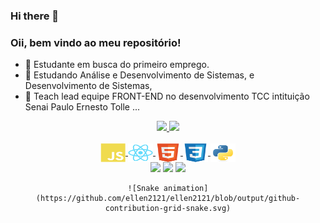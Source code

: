 ### Hi there 👋
### Oii, bem vindo ao meu repositório! 


- 🔭 Estudante em busca do primeiro emprego.
- 🌱 Estudando Análise e Desenvolvimento de Sistemas, e Desenvolvimento de Sistemas,
- 👯 Teach lead equipe FRONT-END no desenvolvimento TCC intituição Senai Paulo Ernesto Tolle ...


<div align="center" direction="row">
  <a href="https://github.com/GuilhermeSeveriano">
  <img height="175em" src="https://github-readme-stats.vercel.app/api?username=guilhermeseveriano&show_icons=true&theme=dracula&include_all_commits=true&count_private=true"/>
  <img height="175em" src="https://github-readme-stats.vercel.app/api/top-langs/?username=guilhermeseveriano&layout=compact&langs_count=7&theme=dracula"/>
</div>
  
  <div style="display: inline_block" align="center"><br>
<img align="center" alt="Gui-Js" height="30" width="40" src="https://raw.githubusercontent.com/devicons/devicon/master/icons/javascript/javascript-plain.svg">
 <img align="center" alt="Gui-React" height="30" width="40" src="https://raw.githubusercontent.com/devicons/devicon/master/icons/react/react-original.svg">
  <img align="center" alt="Gui-HTML" height="30" width="40" src="https://raw.githubusercontent.com/devicons/devicon/master/icons/html5/html5-original.svg">
  <img align="center" alt="Gui-CSS" height="30" width="40" src="https://raw.githubusercontent.com/devicons/devicon/master/icons/css3/css3-original.svg">
  <img align="center" alt="Gui-Python" height="30" width="40" src="https://raw.githubusercontent.com/devicons/devicon/master/icons/python/python-original.svg">
</div>

  <div align="center"> 
  <a href="https://www.instagram.com/guii_severiano/" target="_blank"><img src="https://img.shields.io/badge/-Instagram-%23E4405F?style=for-the-badge&logo=instagram&logoColor=white" target="_blank"></a>
  <a href = "mailto:guiseveriano.10@gmail.com"><img src="https://img.shields.io/badge/-Gmail-%23333?style=for-the-badge&logo=gmail&logoColor=white" target="_blank"></a>
  <a href="https://www.linkedin.com/in/guilherme-severiano-vicente-226743214/" target="_blank"><img src="https://img.shields.io/badge/-LinkedIn-%230077B5?style=for-the-badge&logo=linkedin&logoColor=white" target="_blank"></a>
    
    
    ![Snake animation](https://github.com/ellen2121/ellen2121/blob/output/github-contribution-grid-snake.svg)
  
  </div>
  
